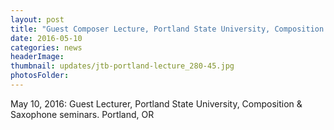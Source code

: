 ```yaml
---
layout: post
title: "Guest Composer Lecture, Portland State University, Composition & Saxophone Seminars, Music Department, Porland, OR"
date: 2016-05-10
categories: news
headerImage:
thumbnail: updates/jtb-portland-lecture_280-45.jpg
photosFolder:
---
```


May 10, 2016: Guest Lecturer, Portland State University, Composition & Saxophone seminars. Portland, OR
